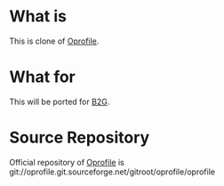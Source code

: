 # What is
 This is clone of [Oprofile](http://oprofile.sourceforge.net).
# What for
 This will be ported for [B2G](https://wiki.mozilla.org/B2G).

# Source Repository
 Official repository of [Oprofile](http://oprofile.sourceforge.net) is
git://oprofile.git.sourceforge.net/gitroot/oprofile/oprofile
